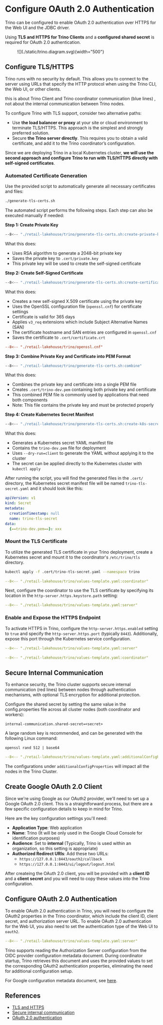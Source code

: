 # Configure OAuth 2.0 Authentication

Trino can be configured to enable OAuth 2.0 authentication over HTTPS for the Web UI and the JDBC driver. 

Using **TLS and HTTPS for Trino Clients** and a **configured shared secret** is required for OAuth 2.0 authentication.

<figure markdown="span">
  ![](./static/trino.diagram.svg){width="500"}
</figure>

## Configure TLS/HTTPS

Trino runs with no security by default. This allows you to connect to the server using URLs that specify the HTTP protocol when using the Trino CLI, the Web UI, or other clients.

this is about Trino Client and Trino coordinator communication (blue lines) , not about the internal communication between Trino nodes.

To configure Trino with TLS support, consider two alternative paths:

- Use **the load balancer or proxy** at your site or cloud environment to terminate TLS/HTTPS. This approach is the simplest and strongly preferred solution.
- Secure **the Trino server directly**. This requires you to obtain a valid certificate, and add it to the Trino coordinator’s configuration.

Since we are deploying Trino in a local Kubernetes cluster, **we will use the second approach and configure Trino to run with TLS/HTTPS directly with self-signed certificates**.


### Automated Certificate Generation

Use the provided script to automatically generate all necessary certificates and files:

```bash
./generate-tls-certs.sh
```

The automated script performs the following steps. Each step can also be executed manually if needed:

**Step 1: Create Private Key**

```bash
--8<-- "./retail-lakehouse/trino/generate-tls-certs.sh:create-private-key"
```

What this does:

- Uses RSA algorithm to generate a 2048-bit private key
- Saves the private key to `.cert/private.key`
- This private key will be used to create the self-signed certificate

**Step 2: Create Self-Signed Certificate**

```bash
--8<-- "./retail-lakehouse/trino/generate-tls-certs.sh:create-certificate"
```

What this does:

- Creates a new self-signed X.509 certificate using the private key
- Uses the OpenSSL configuration file (`openssl.cnf`) for certificate settings
- Certificate is valid for 365 days
- Applies `v3_req` extensions which include Subject Alternative Names (SAN)
- The certificate hostname and SAN entries are configured in `openssl.cnf`
- Saves the certificate to `.cert/certificate.crt`

```ini title="openssl.cnf"
--8<-- "./retail-lakehouse/trino/openssl.cnf"
```

**Step 3: Combine Private Key and Certificate into PEM Format**

```bash
--8<-- "./retail-lakehouse/trino/generate-tls-certs.sh:combine"
```

What this does:

- Combines the private key and certificate into a single PEM file
- Creates `.cert/trino-dev.pem` containing both private key and certificate
- This combined PEM file is commonly used by applications that need both components
- Note: This file contains the private key and must be protected properly

**Step 4: Create Kubernetes Secret Manifest**

```bash
--8<-- "./retail-lakehouse/trino/generate-tls-certs.sh:create-k8s-secret"
```

What this does:

- Generates a Kubernetes secret YAML manifest file
- Contains the `trino-dev.pem` file for deployment
- Uses `--dry-run=client` to generate the YAML without applying it to the cluster
- The secret can be applied directly to the Kubernetes cluster with `kubectl apply`

After running the script, you will find the generated files in the `.cert/` directory, the Kubernetes secret manifest file will be named `trino-tls-secret.yaml` and it should look like this:

```yaml title="trino-tls-secret.yaml"
apiVersion: v1
kind: Secret
metadata:
  creationTimestamp: null
  name: trino-tls-secret
data:
  {==trino-dev.pem==}: xxx
```

### Mount the TLS Certificate

To utilize the generated TLS certificate in your Trino deployment, create a Kubernetes secret and mount it to the coordinator's `/etc/trino/tls` directory.

```bash
kubectl apply -f .cert/trino-tls-secret.yaml --namespace trino
```


```yaml title="trino/values-template.yaml coordinator" linenums="1" hl_lines="1 10-13"
--8<-- "./retail-lakehouse/trino/values-template.yaml:coordinator"
```

Next, configure the coordinator to use the TLS certificate by specifying its location in the `http-server.https.keystore.path` setting:

```yaml title="trino/values-template.yaml server" linenums="1" hl_lines="1 5 8"
--8<-- "./retail-lakehouse/trino/values-template.yaml:server"
```

### Enable and Expose the HTTPS Endpoint

To activate HTTPS in Trino, configure the `http-server.https.enabled` setting to `true` and specify the `http-server.https.port` (typically `8443`). Additionally, expose this port through the Kubernetes service configuration.

```yaml title="trino/values-template.yaml server" linenums="1" hl_lines="1 6 7"
--8<-- "./retail-lakehouse/trino/values-template.yaml:server"
```

```yaml title="trino/values-template.yaml coordinator" linenums="1" hl_lines="1 14-19"
--8<-- "./retail-lakehouse/trino/values-template.yaml:coordinator"
```

## Secure Internal Communication

To enhance security, the Trino cluster supports secure internal communication (red lines) between nodes through authentication mechanisms, with optional TLS encryption for additional protection.

Configure the shared secret by setting the same value in the config.properties file across all cluster nodes (both coordinator and workers):

```
internal-communication.shared-secret=<secret>
```

A large random key is recommended, and can be generated with the following Linux command:

```
openssl rand 512 | base64
```


```yaml title="trino/values-template.yaml additionalConfigProperties" linenums="1" hl_lines="1 2"
--8<-- "./retail-lakehouse/trino/values-template.yaml:additionalConfigProperties"
```

The configurations under `additionalConfigProperties` will impact all the nodes in the Trino Cluster.

## Create Google OAuth 2.0 Client

Since we're using Google as our OAuth2 provider, we'll need to set up a Google OAuth 2.0 client. This is a straightforward process, but there are a few specific configuration details to keep in mind for Trino.

Here are the key configuration settings you'll need:

- **Application Type**: Web application
- **Name**: Trino (It will be only used in the Google Cloud Console for identification purposes)
- **Audience**: Set to **internal** (Typically, Trino is used within an organization, so this setting is appropriate)
- **Authorized Redirect URIs**: Add these two URLs:
    - `https://127.0.0.1:8443/oauth2/callback`
    - `https://127.0.0.1:8443/ui/logout/logout.html`

After createing the OAuth 2.0 client, you will be provided with a **client ID** and a **client secret** and you will need to copy these values into the Trino configuration.

## Configure OAuth 2.0 Authentication

To enable OAuth 2.0 authentication in Trino, you will need to configure the OAuth2 properties in the Trino coordinator, which include the client ID, client secret, and authorization server URL. To enable OAuth 2.0 authentication for the Web UI, you also need to set the authentication type of the Web UI to `oauth2`.

```yaml title="trino/values-template.yaml server" linenums="1" hl_lines="1 3-5 8-12"
--8<-- "./retail-lakehouse/trino/values-template.yaml:server"
```

Trino supports reading the Authorization Server configuration from the OIDC provider configuration metadata document. During coordinator startup, Trino retrieves this document and uses the provided values to set the corresponding OAuth2 authentication properties, eliminating the need for additional configuration setup.

For Google configuration metadata document, see [here](https://accounts.google.com/.well-known/openid-configuration).

## References
- [TLS and HTTPS](https://trino.io/docs/current/security/tls.html)
- [Secure internal communication](https://trino.io/docs/current/security/internal-communication.html)
- [OAuth 2.0 authentication](https://trino.io/docs/current/security/oauth2.html)